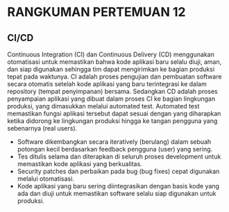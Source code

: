 # RANGKUMAN PERTEMUAN 12

## CI/CD

Continuous Integration (CI) dan Continuous Delivery (CD) menggunakan otomatisasi untuk memastikan bahwa kode aplikasi baru selalu diuji, aman, dan siap digunakan sehingga tim dapat mengirimkan ke bagian produksi tepat pada waktunya.
CI adalah proses pengujian dan pembuatan software secara otomatis setelah kode aplikasi yang baru terintegrasi ke dalam repository (tempat penyimpanan) bersama. Sedangkan CD adalah proses penyampaian aplikasi yang dibuat dalam proses CI ke bagian lingkungan produksi, yang dimasukkan melalui automated test.
Automated test memastikan fungsi aplikasi tersebut dapat sesuai dengan yang diharapkan ketika didorong ke lingkungan produksi hingga ke tangan pengguna yang sebenarnya (real users).

- Software dikembangkan secara iteratively (berulang) dalam sebuah potongan kecil berdasarkan feedback pengguna (user) yang sering.
- Tes ditulis selama dan diterapkan di seluruh proses development untuk memastikan kode aplikasi yang berkualitas.
- Security patches dan perbaikan pada bug (bug fixes) cepat digunakan melalui otomatisasi.
- Kode aplikasi yang baru sering diintegrasikan dengan basis kode yang ada dan diuji untuk memastikan software selalu siap digunakan untuk produksi.
